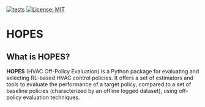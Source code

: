 [![tests](https://github.com/airboxlab/hopes/actions/workflows/tests.yml/badge.svg)](https://github.com/airboxlab/hopes/actions/workflows/tests.yml)
[![License: MIT](https://img.shields.io/badge/License-MIT-yellow.svg)](https://opensource.org/licenses/MIT)

# HOPES

## What is HOPES?

**HOPES** (HVAC Off-Policy Evaluation) is a Python package for evaluating and selecting RL-based HVAC
control policies. It offers a set of estimators and tools to evaluate the performance of a target policy,
compared to a set of baseline policies (characterized by an offline logged dataset), using off-policy evaluation
techniques.
